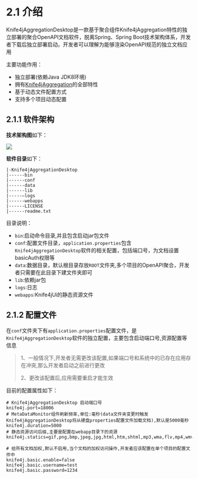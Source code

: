 # 2.1 介绍

Knife4jAggregationDesktop是一款基于聚合组件Knife4jAggregation特性的独立部署的聚合OpenAPI文档软件，脱离Spring、Spring Boot技术架构体系，开发者下载后独立部署启动。开发者可以理解为能够渲染OpenAPI规范的独立文档应用

主要功能作用：

- 独立部署(依赖Java JDK8环境)
- 拥有[Knife4jAggregation](aggregation-introduction.md)的全部特性
- 基于动态文件配置方式
- 支持多个项目动态配置



## 2.1.1 软件架构

**技术架构图**如下：

![](/knife4j/assert/aggregation/Knife4jAggregationDesktop.png)

**软件目录**如下：

```shell script
|-Knife4jAggregationDesktop
|------bin 
|------conf
|------data
|------lib
|-----—logs
|------webapps
|------LICENSE
|------readme.txt
```

目录说明：
- `bin`:启动命令目录,并且包含启动jar包文件
- `conf`:配置文件目录，`application.properties`包含`Knife4jAggregationDesktop`软件的相关配置，包括端口号，为文档设置basicAuth权限等
- `data`:数据目录，默认根目录存放`ROOT`文件夹,多个项目的OpenAPI聚合，开发者只需要在此目录下建文件夹即可
- `lib`:依赖jar包
- `logs`:日志
- `webapps`:Knife4jUi的静态资源文件


## 2.1.2 配置文件

在`conf`文件夹下有`application.properties`配置文件，是`Knife4jAggregationDesktop`软件的独立配置，主要包含启动端口号,资源配置等信息

> 1、一般情况下,开发者无需更改该配置,如果端口号和系统中的已存在应用存在冲突,那么开发者启动之前进行更改
>
> 2、更改该配置后,应用需要重启才能生效

目前的配置属性如下：
```properties
# Knife4jAggregationDesktop 启动端口号
knife4j.port=18006
# MetaDataMonitor组件刷新频率,单位:毫秒(data文件夹变更时触发Knife4jAggregationDesktop将从硬盘properties配置文件加载文档),默认是5000毫秒
knife4j.duration=5000
# 静态资源访问后缀,主要是配置在webapp目录下的资源
knife4j.statics=gif,png,bmp,jpeg,jpg,html,htm,shtml,mp3,wma,flv,mp4,wmv,ogg,avi,doc,docx,xls,xlsx,ppt,txt,pdf,zip,exe,tat,ico,css,js,swf,apk,ts,m3u8,json

# 给所有文档加权,默认不启用,当个文档的加权访问操作,开发者应该配置在单个项目的配置文件中
knife4j.basic.enable=false
knife4j.basic.username=test
knife4j.basic.password=1234

```
